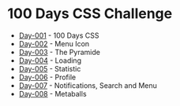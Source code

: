# 100 Days CSS Challenge

- [Day-001](https://github.com/jonhoffmam/100daysCSS/tree/master/days/001) - 100 Days CSS
- [Day-002](https://github.com/jonhoffmam/100daysCSS/tree/master/days/002) - Menu Icon
- [Day-003](https://github.com/jonhoffmam/100daysCSS/tree/master/days/003) - The Pyramide
- [Day-004](https://github.com/jonhoffmam/100daysCSS/tree/master/days/004) - Loading
- [Day-005](https://github.com/jonhoffmam/100daysCSS/tree/master/days/005) - Statistic
- [Day-006](https://github.com/jonhoffmam/100daysCSS/tree/master/days/006) - Profile
- [Day-007](https://github.com/jonhoffmam/100daysCSS/tree/master/days/007) - Notifications, Search and Menu
- [Day-008](https://github.com/jonhoffmam/100daysCSS/tree/master/days/008) - Metaballs
